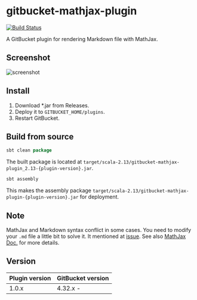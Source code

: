 # gitbucket-mathjax-plugin

[![Build Status](https://travis-ci.org/onukura/gitbucket-mathjax-plugin.svg?branch=master)](https://travis-ci.org/onukura/gitbucket-mathjax-plugin)

A GitBucket plugin for rendering Markdown file with MathJax.

## Screenshot

![screenshot](https://github.com/onukura/gitbucket-mathjax-plugin/blob/assets/screenshot.png?raw=true)


## Install

1. Download *.jar from Releases.
2. Deploy it to `GITBUCKET_HOME/plugins`.
3. Restart GitBucket.

## Build from source

```sbt
sbt clean package
```

The built package is located at
`target/scala-2.13/gitbucket-mathjax-plugin_2.13-{plugin-version}.jar`.

```sbt
sbt assembly
```

This makes the assembly package
`target/scala-2.13/gitbucket-mathjax-plugin-{plugin-version}.jar`
for deployment.

## Note

MathJax and Markdown syntax conflict in some cases. You need to modify your `.md` file a little bit to solve it. It mentioned at [issue](https://github.com/onukura/gitbucket-mathjax-plugin/issues/1). See also [MathJax Doc.](http://docs.mathjax.org/en/latest/input/tex/html.html?highlight=markdown#interactions-with-content-management-systems) for more details.

## Version

Plugin version|GitBucket version
:---|:---
1.0.x |4.32.x -
